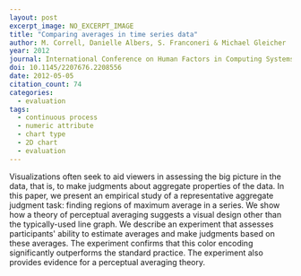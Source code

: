 ```yaml
---
layout: post
excerpt_image: NO_EXCERPT_IMAGE
title: "Comparing averages in time series data"
author: M. Correll, Danielle Albers, S. Franconeri & Michael Gleicher
year: 2012
journal: International Conference on Human Factors in Computing Systems
doi: 10.1145/2207676.2208556
date: 2012-05-05
citation_count: 74
categories:
  - evaluation
tags:
  - continuous process
  - numeric attribute
  - chart type
  - 2D chart
  - evaluation
---
```

Visualizations often seek to aid viewers in assessing the big picture in the data, that is, to make judgments about aggregate properties of the data. In this paper, we present an empirical study of a representative aggregate judgment task: finding regions of maximum average in a series. We show how a theory of perceptual averaging suggests a visual design other than the typically-used line graph. We describe an experiment that assesses participants' ability to estimate averages and make judgments based on these averages. The experiment confirms that this color encoding significantly outperforms the standard practice. The experiment also provides evidence for a perceptual averaging theory.
